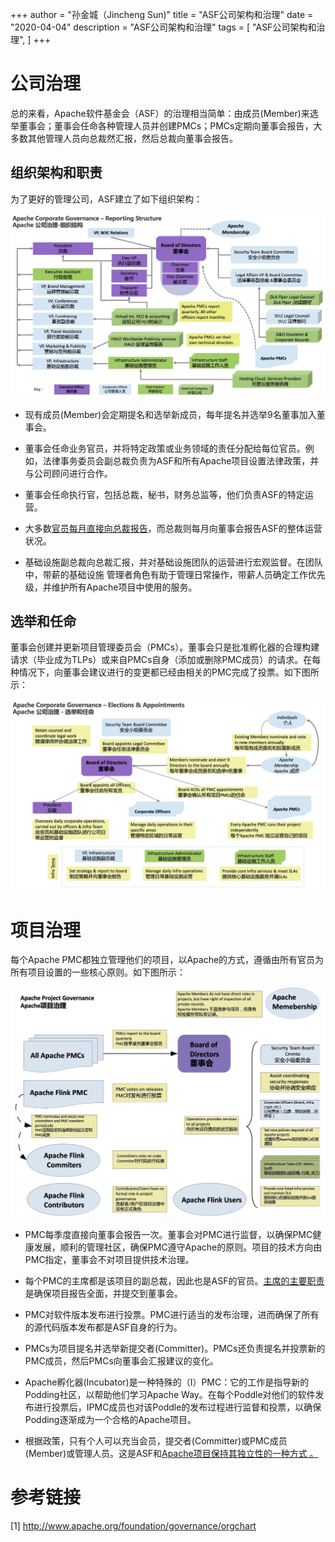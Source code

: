 +++
author = "孙金城（Jincheng Sun)"
title = "ASF公司架构和治理"
date = "2020-04-04"
description = "ASF公司架构和治理"
tags = [
    "ASF公司架构和治理",
]
+++

# 公司治理

总的来看，Apache软件基金会（ASF）的治理相当简单：由成员(Member)来选举董事会；董事会任命各种管理人员并创建PMCs；PMCs定期向董事会报告，大多数其他管理人员向总裁然汇报，然后总裁向董事会报告。

## 组织架构和职责

为了更好的管理公司，ASF建立了如下组织架构：

![](../images/apache_corporate_organization/organization.jpg)

* 现有成员(Member)会定期提名和选举新成员，每年提名并选举9名董事加入董事会。

* 董事会任命业务官员，并将特定政策或业务领域的责任分配给每位官员。例如，法律事务委员会副总裁负责为ASF和所有Apache项目设置法律政策，并与公司顾问进行合作。

* 董事会任命执行官，包括总裁，秘书，财务总监等，他们负责ASF的特定运营。

* 大多数[官员每月直接向总裁报告](https://www.apache.org/foundation/records/minutes/2012/board_minutes_2012_10_17.txt)，而总裁则每月向董事会报告ASF的整体运营状况。

* 基础设施副总裁向总裁汇报，并对基础设施团队的运营进行宏观监督。在团队中，带薪的基础设施 管理者角色有助于管理日常操作，带薪人员确定工作优先级，并维护所有Apache项目中使用的服务。

## 选举和任命

董事会创建并更新项目管理委员会（PMCs）。董事会只是批准孵化器的合理构建请求（毕业成为TLPs）或来自PMCs自身（添加或删除PMC成员）的请求。在每种情况下，向董事会建议进行的变更都已经由相关的PMC完成了投票。如下图所示：

![](../images/apache_corporate_organization/corporate_governance.jpg)

# 项目治理
每个Apache PMC都独立管理他们的项目，以Apache的方式，遵循由所有官员为所有项目设置的一些核心原则。如下图所示：

![](../images/apache_corporate_organization/project_governance.jpg)

* PMC每季度直接向董事会报告一次。董事会对PMC进行监督，以确保PMC健康发展，顺利的管理社区，确保PMC遵守Apache的原则。项目的技术方向由PMC指定，董事会不对项目提供技术治理。

* 每个PMC的主席都是该项目的副总裁，因此也是ASF的官员。[主席的主要职责](http://www.apache.org/dev/pmc.html#chair)是确保项目报告全面，并提交到董事会。

* PMC对软件版本发布进行投票。PMC进行适当的发布治理，进而确保了所有的源代码版本发布都是ASF自身的行为。

* PMCs为项目提名并选举新提交者(Committer)。PMCs还负责提名并投票新的PMC成员，然后PMCs向董事会汇报建议的变化。

* Apache孵化器(Incubator)是一种特殊的（I）PMC：它的工作是指导新的Podding社区，以帮助他们学习Apache Way。在每个Poddle对他们的软件发布进行投票后，IPMC成员也对该Poddle的发布过程进行监督和投票，以确保Podding逐渐成为一个合格的Apache项目。

* 根据政策，只有个人可以充当会员，提交者(Committer)或PMC成员(Member)或管理人员。这是ASF和[Apache项目保持其独立性的一种方式 。](http://community.apache.org/projectIndependence)

# 参考链接
[1] http://www.apache.org/foundation/governance/orgchart
